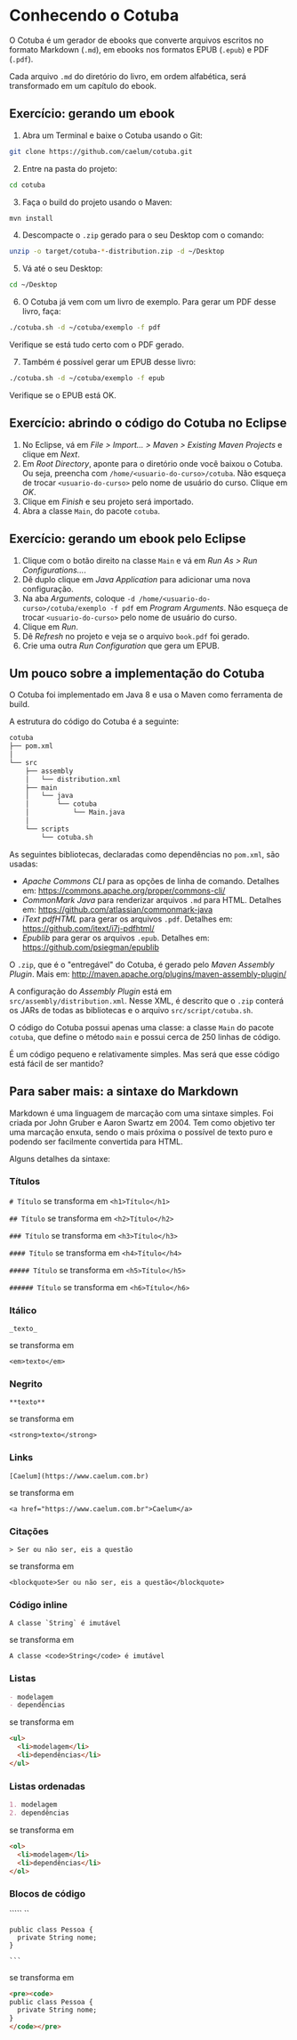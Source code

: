 # Conhecendo o Cotuba

O Cotuba é um gerador de ebooks que converte arquivos escritos no formato Markdown (`.md`), em ebooks nos formatos EPUB (`.epub`) e PDF (`.pdf`).

Cada arquivo `.md` do diretório do livro, em ordem alfabética, será transformado em um capítulo do ebook.

## Exercício: gerando um ebook

1. Abra um Terminal e baixe o Cotuba usando o Git:

  ```sh
  git clone https://github.com/caelum/cotuba.git
  ```

2. Entre na pasta do projeto:

  ```sh
  cd cotuba
  ```

3. Faça o build do projeto usando o Maven:

  ```sh
  mvn install
  ```

4. Descompacte o `.zip` gerado para o seu Desktop com o comando:

  ```sh
  unzip -o target/cotuba-*-distribution.zip -d ~/Desktop
  ```

5. Vá até o seu Desktop:

  ```sh
  cd ~/Desktop
  ```

6. O Cotuba já vem com um livro de exemplo. Para gerar um PDF desse livro, faça:

  ```sh
  ./cotuba.sh -d ~/cotuba/exemplo -f pdf
  ```

  Verifique se está tudo certo com o PDF gerado.

7. Também é possível gerar um EPUB desse livro:

  ```sh
  ./cotuba.sh -d ~/cotuba/exemplo -f epub
  ```

  Verifique se o EPUB está OK.

## Exercício: abrindo o código do Cotuba no Eclipse

1. No Eclipse, vá em _File > Import... > Maven > Existing Maven Projects_ e clique em _Next_.
2. Em _Root Directory_, aponte para o diretório onde você baixou o Cotuba.
  Ou seja, preencha com `/home/<usuario-do-curso>/cotuba`.
  Não esqueça de trocar `<usuario-do-curso>` pelo nome de usuário do curso.
  Clique em _OK_.
3. Clique em _Finish_ e seu projeto será importado.
4. Abra a classe `Main`, do pacote `cotuba`.

## Exercício: gerando um ebook pelo Eclipse

1. Clique com o botão direito na classe `Main` e vá em _Run As > Run Configurations..._.
2. Dê duplo clique em _Java Application_ para adicionar uma nova configuração.
3. Na aba _Arguments_, coloque `-d /home/<usuario-do-curso>/cotuba/exemplo -f pdf` em _Program Arguments_. Não esqueça de trocar `<usuario-do-curso>` pelo nome de usuário do curso.
4. Clique em _Run_.
5. Dê _Refresh_ no projeto e veja se o arquivo `book.pdf` foi gerado.
6. Crie uma outra _Run Configuration_ que gera um EPUB.

## Um pouco sobre a implementação do Cotuba

O Cotuba foi implementado em Java 8 e usa o Maven como ferramenta de build.

A estrutura do código do Cotuba é a seguinte:

```txt
cotuba
├── pom.xml
│
└── src
    ├── assembly
    │   └── distribution.xml
    ├── main
    │   └── java
    │       └── cotuba
    │           └── Main.java
    │
    └── scripts
        └── cotuba.sh
```

As seguintes bibliotecas, declaradas como dependências no `pom.xml`, são usadas:

- _Apache Commons CLI_ para as opções de linha de comando. Detalhes em: https://commons.apache.org/proper/commons-cli/
- _CommonMark Java_ para renderizar arquivos `.md` para HTML. Detalhes em: https://github.com/atlassian/commonmark-java
- _iText pdfHTML_ para gerar os arquivos `.pdf`. Detalhes em: https://github.com/itext/i7j-pdfhtml/
- _Epublib_ para gerar os arquivos `.epub`. Detalhes em: https://github.com/psiegman/epublib

O `.zip`, que é o "entregável" do Cotuba, é gerado pelo _Maven Assembly Plugin_. Mais em: http://maven.apache.org/plugins/maven-assembly-plugin/

A configuração do _Assembly Plugin_ está em `src/assembly/distribution.xml`. Nesse XML, é descrito que o `.zip` conterá os JARs de todas as bibliotecas e o arquivo `src/script/cotuba.sh`.

O código do Cotuba possui apenas uma classe: a classe `Main` do pacote `cotuba`, que define o método `main` e possui cerca de 250 linhas de código.

É um código pequeno e relativamente simples. Mas será que esse código está fácil de ser mantido?

## Para saber mais: a sintaxe do Markdown

Markdown é uma linguagem de marcação com uma sintaxe simples. Foi criada por John Gruber e Aaron Swartz em 2004. Tem como objetivo ter uma marcação enxuta, sendo o mais próxima o possível de texto puro e podendo ser facilmente convertida para HTML.

Alguns detalhes da sintaxe:

### Títulos

`# Título` se transforma em  `<h1>Título</h1>`

`## Título` se transforma em `<h2>Título</h2>`

`### Título` se transforma em `<h3>Título</h3>`

`#### Título` se transforma em `<h4>Título</h4>`

`##### Título` se transforma em `<h5>Título</h5>`

`###### Título` se transforma em `<h6>Título</h6>`

### Itálico

`_texto_`

se transforma em

`<em>texto</em>`

### Negrito

`**texto**`

se transforma em

`<strong>texto</strong>`

### Links

`[Caelum](https://www.caelum.com.br)`

se transforma em

`<a href="https://www.caelum.com.br">Caelum</a>`

### Citações

`> Ser ou não ser, eis a questão`

se transforma em

`<blockquote>Ser ou não ser, eis a questão</blockquote>`

### Código inline

``A classe `String` é imutável``

se transforma em

`A classe <code>String</code> é imutável`

### Listas

```markdown
- modelagem
- dependências
```

se transforma em

```html
<ul>
  <li>modelagem</li>
  <li>dependências</li>
</ul>
```

### Listas ordenadas

```markdown
1. modelagem
2. dependências
```

se transforma em

```html
<ol>
  <li>modelagem</li>
  <li>dependências</li>
</ol>
```

### Blocos de código

````` ``
```
public class Pessoa {
  private String nome;
}
```
`` ``` ``

se transforma em

```html
<pre><code>
public class Pessoa {
  private String nome;
}
</code></pre>
```
